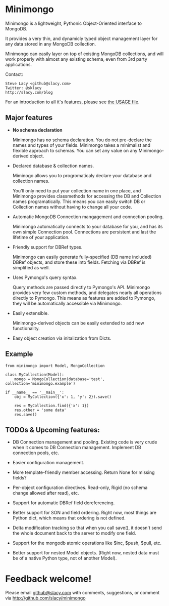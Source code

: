 # Minimongo

Minimongo is a lightweight, Pythonic Object-Oriented interface to MongoDB.

It provides a very thin, and dynamicly typed object management layer for any
data stored in any MongoDB collection.

Minimongo can easily layer on top of existing MongoDB collections, and will
work properly with almost any existing schema, even from 3rd party
applications.

Contact:

    Steve Lacy <github@slacy.com>
    Twitter: @sklacy
    http://slacy.com/blog

For an introduction to all it's features, please see [the USAGE
file](http://github.com/slacy/minimongo/blob/master/USAGE.rst).

## Major features

* **No schema declaration**

    Minimongo has *no* schema declaration.  You do not pre-declare the names
    and types of your fields.  Minimongo takes a minimalist and flexible
    approach to schemas.  You can set any value on any Minimongo-derived
    object.

* Declared database & collection names.

    Miminogo allows you to progromaticaly declare your database and
    collection names.

    You'll only need to put your collection name in one place, and Minimongo
    provides classmethods for accessing the DB and Collection names
    programatically.  This means you can easily switch DB or Collection
    names without having to change all your code.

* Automatic MongoDB Connection mangagement and connection pooling.

    Minimongo automatically connects to your database for you, and has its
    own simple Connection pool.  Connections are persistent and last the
    lifetime of your application.

* Friendly support for DBRef types.

    Minimongo can easily generate fully-specified (DB name included) DBRef
    objects, and store these into fields.  Fetching via DBRef is simplified
    as well.

* Uses Pymongo's query syntax.

    Query methods are passed directly to Pymongo's API.  Minimongo provides
    very few custom methods, and delegates nearly all operations directly to
    Pymongo.  This means as features are added to Pymongo, they will be
    automatically accessible via Minimongo.

* Easily extensible.

    Minimongo-derived objects can be easily extended to add new functionality.

* Easy object creation via initalization from Dicts.


## Example

    from minimongo import Model, MongoCollection

    class MyCollection(Model):
        mongo = MongoCollection(database='test', collection='minimongo.example')

    if __name__ == '__main__':
        obj = MyCollection({'x': 1, 'y': 2}).save()

        res = MyCollection.find({'x': 1})
        res.other = 'some data'
        res.save()

## TODOs & Upcoming features:

* DB Connection management and pooling.  Existing code is very crude when it
  comes to DB Connection management.  Implement DB connection pools, etc.

* Easier configuration management.

* More template-friendly member accessing.  Return None for missing fields?

* Per-object configuration directives.  Read-only, Rigid (no schema change
  allowed after read), etc.

* Support for automatic DBRef field dereferencing.

* Better support for SON and field ordering.  Right now, most things are
  Python dict, which means that ordering is not defined.

* Delta modification tracking so that when you call save(), it doesn't send
  the whole document back to the server to modify one field.

* Support for the mongodb atomic operations like $inc, $push, $pull, etc.

* Better support for nested Model objects. (Right now, nested data must be
  of a native Python type, not of another Model).

# Feedback welcome!

Please email github@slacy.com with comments, suggestions, or comment via
http://github.com/slacy/minimongo

